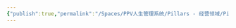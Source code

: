 ```yaml
---
{"publish":true,"permalink":"/Spaces/PPV人生管理系统/Pillars - 经营领域/Pillars - 人生经营领域/运动/增肌减脂计划/力量训练动作库/哑铃俯身划船.md","created":"2025-07-07T18:43:23.690+08:00","modified":"2025-07-09T00:22:52.319+08:00","published":"2025-07-09T00:22:52.319+08:00","cssclasses":""}
---
```



